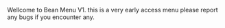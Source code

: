 Wellcome to Bean Menu V1. this is a very early access menu please report any bugs if you encounter any.
